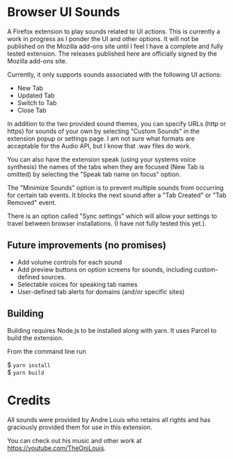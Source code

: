 
# Browser UI Sounds

A Firefox extension to play sounds related to UI actions. This is currently a work in progress as I ponder the UI and other options. It will not be published on the Mozilla add-ons site until I feel I have a complete and fully tested extension. The releases published here are officially signed by the Mozilla add-ons site.

Currently, it only supports sounds associated with the following UI actions:

* New Tab
* Updated Tab
* Switch to Tab
* Close Tab

In addition to the two provided sound themes, you can specify URLs (http or https) for sounds of your own by selecting "Custom Sounds" in the extension popup or settings page. I am not sure what formats are acceptable for the Audio API, but I know that .wav files do work.  

You can also have the extension speak (using your systems voice synthesis) the names of the tabs when they are focused (New Tab is omitted) by selecting the "Speak tab name on focus" option.

The "Minimize Sounds" option is to prevent multiple sounds from occurring for certain tab events. It blocks the next sound after a "Tab Created" or "Tab Removed" event.

There is an option called "Sync settings" which will allow your settings to travel between browser installations. (I have not fully tested this yet.).

## Future improvements (no promises)
* Add volume controls for each sound
* Add preview buttons on option screens for sounds, including custom-defined sources.
* Selectable voices for speaking tab names
* User-defined tab alerts for domains (and/or specific sites)

## Building

Building requires Node.js to be installed along with yarn. It uses Parcel to build the extension.

From the command line run

$ ```yarn install```  
$ ```yarn build```

# Credits

All sounds were provided by Andre Louis who retains all rights and has graciously provided them for use in this extension.

You can check out his music and other work at https://youtube.com/TheOnjLouis.

